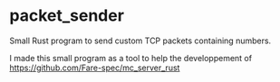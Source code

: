 # packet_sender
Small Rust program to send custom TCP packets containing numbers.

I made this small program as a tool to help the developpement of https://github.com/Fare-spec/mc_server_rust
